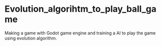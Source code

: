 # Evolution_algorihtm_to_play_ball_game
Making a game with Godot game engine and training a AI to play the game using evolution algorithm.
